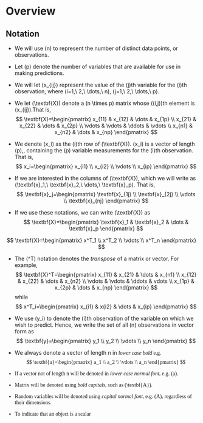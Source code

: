 # Overview

## Notation

+ We will use \(n\) to represent the number of distinct data points, or observations.
+ Let \(p\) denote the number of variables that are available for use in making predictions.
+ We will let \(x_{ij}\) represent the value of the \(j\)th variable for the \(i\)th observation, where \(i=1,\ 2,\ \dots,\ n\), \(j=1,\ 2,\ \dots,\ p\).
+ We let \(\textbf{X}\) denote a \(n \times p\) matrix whose \((i,j)\)th element is \(x_{ij}\).That is,
$$
\textbf{X}=\begin{pmatrix}
x_{11} & x_{12} & \dots & x_{1p} \\
x_{21} & x_{22} & \dots & x_{2p} \\
\vdots & \vdots & \ddots & \vdots \\
x_{n1} & x_{n2} & \dots & x_{np}
\end{pmatrix}
$$

+ We denote \(x_i\) as the \(i\)th row of  \(\textbf{X}\). \(x_i\) is a vector of length \(p\),, containing the \(p\) variable measurements for the \(i\)th observation. That is,
$$
x_i=\begin{pmatrix}
x_{i1} \\
x_{i2} \\
\vdots \\
x_{ip}
\end{pmatrix}
$$

+ If we are interested in the columns of \(\textbf{X}\), which we will write as \(\textbf{x}_1,\ \textbf{x}_2,\ \dots,\ \textbf{x}_p\). That is,
$$
\textbf{x}_j=\begin{pmatrix}
\textbf{x}_{1j} \\
\textbf{x}_{2j} \\
\vdots \\
\textbf{x}_{nj}
\end{pmatrix}
$$

+ If we use these notations, we can write \(\textbf{X}\) as
$$
\textbf{X}=\begin{pmatrix}
\textbf{x}_1 & \textbf{x}_2 & \dots & \textbf{x}_p
\end{pmatrix}
$$

$$
\textbf{X}=\begin{pmatrix}
x^T_1 \\
x^T_2 \\
\vdots \\
x^T_n
\end{pmatrix}
$$

+ The \(^T\) notation denotes the *transpose* of a matrix or vector. For example,
$$
\textbf{X}^T=\begin{pmatrix}
x_{11} & x_{21} & \dots & x_{n1} \\
x_{12} & x_{22} & \dots & x_{n2} \\
\vdots & \vdots & \ddots & vdots \\
x_{1p} & x_{2p} & \dots & x_{np}
\end{pmatrix}
$$
while
$$
x^T_i=\begin{pmatrix}
x_{i1} & x{i2} & \dots & x_{ip}
\end{pmatrix}
$$

+ We use \(y_i\) to denote the \(i\)th observation of the variable on which we wish to predict. Hence, we write the set of all \(n\) observations in vector form as
$$
\textbf{y}=\begin{pmatrix}
y_1 \\
y_2 \\
\vdots \\
y_n
\end{pmatrix}
$$

+ We always denote a vector of length n in *<font face='Computer Modern'>lower case bold* e.g.
$$
\textbf{a}=\begin{pmatrix}
a_1 \\
a_2 \\
\vdots \\
a_n
\end{pmatrix}
$$

+ If a vector not of length n will be denoted in *<font face='Computer Modern'> lower case normal font*, e.g. \(a\).
+ Matrix will be denoted using *<font face='Computer Modern'> bold capitals*, such as \(\textbf{A}\).
+ Random variables will be denoted using *<font face='Computer Modern'> capital normal font*, e.g. \(A\), regardless of their dimensions.
+ To indicate that an object is a scalar
